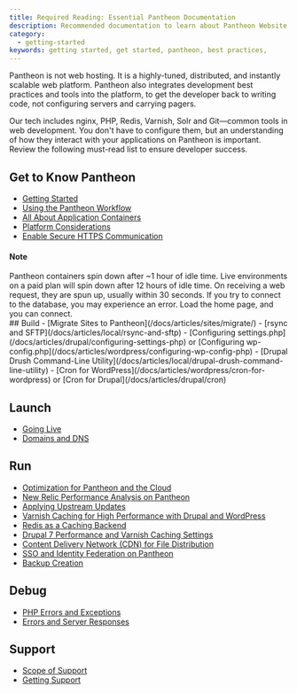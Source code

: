 ```yaml
---
title: Required Reading: Essential Pantheon Documentation
description: Recommended documentation to learn about Pantheon Website Management Platform's technologies.
category:
  - getting-started
keywords: getting started, get started, pantheon, best practices,
---
```

Pantheon is not web hosting. It is a highly-tuned, distributed, and instantly scalable web platform. Pantheon also integrates development best practices and tools into the platform, to get the developer back to writing code, not configuring servers and carrying pagers.

Our tech includes nginx, PHP, Redis, Varnish, Solr and Git&mdash;common tools in web development. You don't have to configure them, but an understanding of how they interact with your applications on Pantheon is important. Review the following must-read list to ensure developer success.

## Get to Know Pantheon

- [Getting Started](/docs/articles/getting-started)  
- [Using the Pantheon Workflow](/docs/articles/sites/code/using-the-pantheon-workflow/)
- [All About Application Containers](/docs/articles/sites/all-about-application-containers/)
- [Platform Considerations](/docs/articles/sites/platform-considerations/)  
- [Enable Secure HTTPS Communication](/docs/articles/sites/domains/adding-a-ssl-certificate-for-secure-https-communication)
<div class="alert alert-info">
<h4>Note</h4>
Pantheon containers spin down after ~1 hour of idle time. Live environments on a paid plan will spin down after 12 hours of idle time. On receiving a web request, they are spun up, usually within 30 seconds. If you try to connect to the database, you may experience an error. Load the home page, and you can connect.
</div>
## Build
- [Migrate Sites to Pantheon](/docs/articles/sites/migrate/)  
- [rsync and SFTP](/docs/articles/local/rsync-and-sftp)
- [Configuring settings.php](/docs/articles/drupal/configuring-settings-php) or [Configuring wp-config.php](/docs/articles/wordpress/configuring-wp-config-php)
- [Drupal Drush Command-Line Utility](/docs/articles/local/drupal-drush-command-line-utility)
- [Cron for WordPress](/docs/articles/wordpress/cron-for-wordpress) or [Cron for Drupal](/docs/articles/drupal/cron)

## Launch
- [Going Live](/docs/articles/going-live/)
- [Domains and DNS](/docs/articles/sites/domains)
## Run
- [Optimization for Pantheon and the Cloud](/docs/articles/optimizing)
- [New Relic Performance Analysis on Pantheon](/docs/articles/sites/newrelic/new-relic-performance-analysis)
- [Applying Upstream Updates](/docs/articles/sites/code/applying-upstream-updates)
- [Varnish Caching for High Performance with Drupal and WordPress](/docs/articles/sites/varnish)
- [Redis as a Caching Backend](/docs/articles/sites/redis-as-a-caching-backend)
- [Drupal 7 Performance and Varnish Caching Settings](/docs/articles/drupal/drupal-performance-and-caching-settings)
- [Content Delivery Network (CDN) for File Distribution](/docs/articles/drupal/content-delivery-network-cdn-for-file-distribution/)
- [SSO and Identity Federation on Pantheon](/docs/articles/sites/code/sso-and-identity-federation/)
- [Backup Creation](/docs/articles/sites/backups/backup-creation)

## Debug

- [PHP Errors and Exceptions](/docs/articles/sites/php-errors-and-exceptions/)
- [Errors and Server Responses](/docs/articles/sites/errors-and-server-responses/)

## Support

- [Scope of Support](/docs/articles/scope-of-support/)
- [Getting Support](/docs/articles/getting-support)

